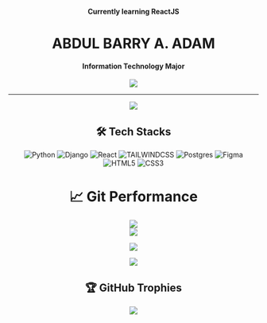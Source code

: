 <div align="center">

**Currently learning ReactJS**

# ABDUL BARRY A. ADAM
#### Information Technology Major
![](https://i.pinimg.com/originals/ca/26/2e/ca262e0354eea311c41134c3e4bc3bc2.gif)

---
[![](https://visitor-badge.laobi.icu/badge?page_id=WareBar&icon=2&color=0)](https://visitcount.itsvg.in)

## 🛠️ Tech Stacks

![Python](https://img.shields.io/badge/python-3670A0?style=for-the-badge&logo=python&logoColor=ffdd54)
![Django](https://img.shields.io/badge/django-%23092E20.svg?style=for-the-badge&logo=django&logoColor=white) 
![React](https://img.shields.io/badge/react-%2320232a.svg?style=for-the-badge&logo=react&logoColor=%2361DAFB)
![TAILWINDCSS](https://img.shields.io/badge/tailwindcss-%2372B6.svg?style=for-the-badge&logo=tailwindcss&logoColor=blue) 
![Postgres](https://img.shields.io/badge/postgres-%23316192.svg?style=for-the-badge&logo=postgresql&logoColor=white) 
![Figma](https://img.shields.io/badge/figma-%23F24E1E.svg?style=for-the-badge&logo=figma&logoColor=white) 
![HTML5](https://img.shields.io/badge/html5-%23E34F26.svg?style=for-the-badge&logo=html5&logoColor=white)
![CSS3](https://img.shields.io/badge/css3-%231572B6.svg?style=for-the-badge&logo=css3&logoColor=white) 



# 📈 Git Performance
![](https://github-readme-stats.vercel.app/api?username=WareBar&theme=one_dark_pro&hide_border=false&include_all_commits=true&count_private=true)<br/>
![](https://github-readme-streak-stats.herokuapp.com/?user=WareBar&theme=one_dark_pro&hide_border=false)<br/>

![](https://wakatime.com/share/@WareBar/112bf09a-2c66-489d-81bf-b481866ed238.svg)

![](https://github-readme-stats.vercel.app/api/top-langs/?username=WareBar&theme=one_dark_pro&hide_border=false&include_all_commits=true&count_private=true&layout=compact)

## 🏆 GitHub Trophies
![](https://github-profile-trophy.vercel.app/?username=WareBar&theme=one_dark_pro&no-frame=true&no-bg=false&margin-w=4)



</div>





<!-- Proudly created with GPRM ( https://gprm.itsvg.in ) -->
